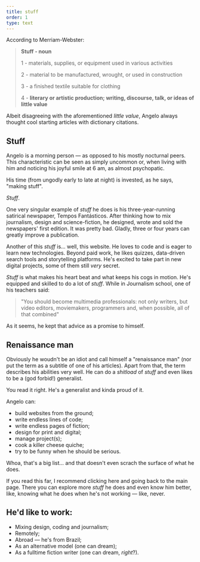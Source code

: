```yaml
---
title: stuff
order: 1
type: text
---
```


According to Merriam-Webster:

> **Stuff - noun**
>
> 1 - materials, supplies, or equipment used in various activities
>
> 2 - material to be manufactured, wrought, or used in construction
>
> 3 - a finished textile suitable for clothing
>
> 4 - **literary or artistic production; writing, discourse, talk, or ideas of little value**

Albeit disagreeing with the aforementioned *little value*, Angelo always thought cool starting articles with dictionary citations.

## Stuff

Angelo is a morning person — as opposed to his mostly nocturnal peers. This characteristic can be seen as simply uncommon or, when living with him and noticing his joyful smile at 6 am, as almost psychopatic.

His time (from ungodly early to late at night) is invested, as he says, "making stuff".

*Stuff*.

One very singular example of *stuff* he does is his three-year-running satirical newspaper, Tempos Fantásticos. After thinking how to mix journalism, design and science-fiction, he designed, wrote and sold the newspapers' first edition. It was pretty bad. Gladly, three or four years can greatly improve a publication.

Another of this *stuff* is... well, this website. He loves to code and is eager to learn new technologies. Beyond paid work, he likes quizzes, data-driven search tools and storytelling platforms. He's excited to take part in new digital projects, some of them still *very* secret.

*Stuff* is what makes his heart beat and what keeps his cogs in motion. He's equipped and skilled to do a lot of *stuff*. While in Journalism school, one of his teachers said:

> "You should become multimedia professionals: not only writers, but video editors, moviemakers, programmers and, when possible, all of that combined"

As it seems, he kept that advice as a promise to himself.

## Renaissance man

Obviously he woudn't be an idiot and call himself a "renaissance man" (nor put the term as a subtitle of one of his articles). Apart from that, the term describes his abilities very well. He can do a *shitload* of *stuff* and even likes to be a (god forbid!) generalist.

You read it right. He's a generalist and kinda proud of it.

Angelo can:

- build websites from the ground;
- write endless lines of code;
- write endless pages of fiction;
- design for print and digital;
- manage project(s);
- cook a killer cheese quiche;
- try to be funny when he should be serious.

Whoa, that's a big list... and that doesn't even scrach the surface of what he does.

If you read this far, I recommend clicking here and going back to the main page. There you can explore more *stuff* he does and even know him better, like, knowing what he does when he's not working — like, never.

## He'd like to work:

- Mixing design, coding and journalism;
- Remotely;
- Abroad — he's from Brazil;
- As an alternative model (one can dream);
- As a fulltime fiction writer (one can dream, *right*?).
